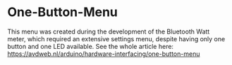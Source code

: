 # One-Button-Menu
This menu was created during the development of the Bluetooth Watt meter, which required an extensive settings menu, despite having only one button and one LED available.
See the whole article here: https://avdweb.nl/arduino/hardware-interfacing/one-button-menu
